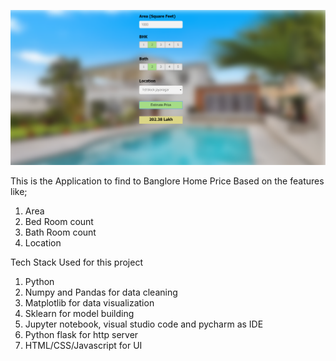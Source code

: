 ![](BHP_website.PNG)

This is the Application to find to Banglore Home Price Based on the features like;
1. Area
2. Bed Room count
3. Bath Room count
4. Location

Tech Stack Used for this project

1. Python
2. Numpy and Pandas for data cleaning
3. Matplotlib for data visualization
4. Sklearn for model building
5. Jupyter notebook, visual studio code and pycharm as IDE
6. Python flask for http server
7. HTML/CSS/Javascript for UI





